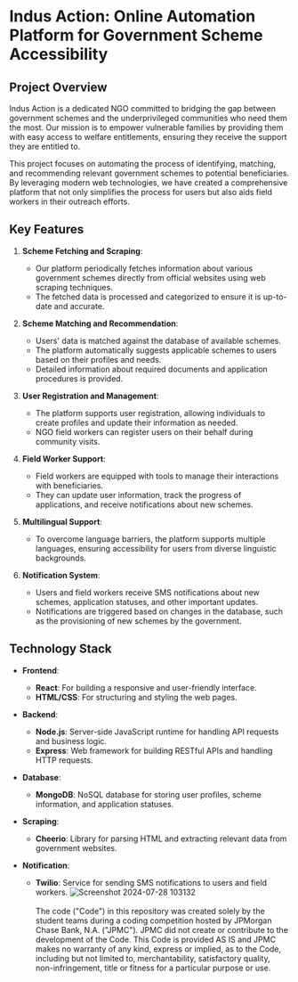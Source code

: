 
# Indus Action: Online Automation Platform for Government Scheme Accessibility

## Project Overview

Indus Action is a dedicated NGO committed to bridging the gap between government schemes and the underprivileged communities who need them the most. Our mission is to empower vulnerable families by providing them with easy access to welfare entitlements, ensuring they receive the support they are entitled to.

This project focuses on automating the process of identifying, matching, and recommending relevant government schemes to potential beneficiaries. By leveraging modern web technologies, we have created a comprehensive platform that not only simplifies the process for users but also aids field workers in their outreach efforts.

## Key Features

1.  **Scheme Fetching and Scraping**:
    
    -   Our platform periodically fetches information about various government schemes directly from official websites using web scraping techniques.
    -   The fetched data is processed and categorized to ensure it is up-to-date and accurate.
2.  **Scheme Matching and Recommendation**:
    
    -   Users' data is matched against the database of available schemes.
    -   The platform automatically suggests applicable schemes to users based on their profiles and needs.
    -   Detailed information about required documents and application procedures is provided.
3.  **User Registration and Management**:
    
    -   The platform supports user registration, allowing individuals to create profiles and update their information as needed.
    -   NGO field workers can register users on their behalf during community visits.
4.  **Field Worker Support**:
    
    -   Field workers are equipped with tools to manage their interactions with beneficiaries.
    -   They can update user information, track the progress of applications, and receive notifications about new schemes.
5.  **Multilingual Support**:
    
    -   To overcome language barriers, the platform supports multiple languages, ensuring accessibility for users from diverse linguistic backgrounds.
6.  **Notification System**:
    
    -   Users and field workers receive SMS notifications about new schemes, application statuses, and other important updates.
    -   Notifications are triggered based on changes in the database, such as the provisioning of new schemes by the government.

## Technology Stack

-   **Frontend**:
    
    -   **React**: For building a responsive and user-friendly interface.
    -   **HTML/CSS**: For structuring and styling the web pages.
-   **Backend**:
    
    -   **Node.js**: Server-side JavaScript runtime for handling API requests and business logic.
    -   **Express**: Web framework for building RESTful APIs and handling HTTP requests.
-   **Database**:
    
    -   **MongoDB**: NoSQL database for storing user profiles, scheme information, and application statuses.
-   **Scraping**:
    
    -   **Cheerio**: Library for parsing HTML and extracting relevant data from government websites.
-   **Notification**:
    
    -   **Twilio**: Service for sending SMS notifications to users and field workers.
![Screenshot 2024-07-28 103132](https://github.com/user-attachments/assets/4218ce59-5701-467f-b7df-3ffc15f01287)
 <br /> <br /> The code ("Code") in this repository was created solely by the student teams during a coding competition hosted by JPMorgan Chase Bank, N.A. ("JPMC"). JPMC did not create or contribute to the development of the Code. This Code is provided AS IS and JPMC makes no warranty of any kind, express or implied, as to the Code, including but not limited to, merchantability, satisfactory quality, non-infringement, title or fitness for a particular purpose or use.